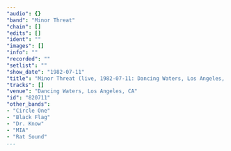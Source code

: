 ```yaml
---
"audio": {}
"band": "Minor Threat"
"chain": []
"edits": []
"ident": ""
"images": []
"info": ""
"recorded": ""
"setlist": ""
"show_date": "1982-07-11"
"title": "Minor Threat (live, 1982-07-11: Dancing Waters, Los Angeles, CA)"
"tracks": []
"venue": "Dancing Waters, Los Angeles, CA"
"id": "820711"
"other_bands":
- "Circle One"
- "Black Flag"
- "Dr. Know"
- "MIA"
- "Rat Sound"
...
```

